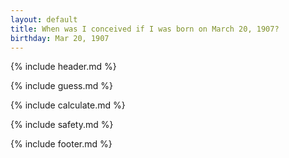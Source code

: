 ```yaml
---
layout: default
title: When was I conceived if I was born on March 20, 1907?
birthday: Mar 20, 1907
---
```


{% include header.md %}

{% include guess.md %}

{% include calculate.md %}

{% include safety.md %}

{% include footer.md %}



